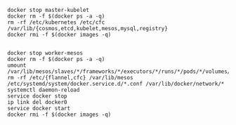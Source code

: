     docker stop master-kubelet
    docker rm -f $(docker ps -a -q)
    rm -rf /etc/kubernetes /etc/cfc /var/lib/{cosmos,etcd,kubelet,mesos,mysql,registry}
    docker rmi -f $(docker images -q)
    
    
    docker stop worker-mesos
    docker rm -f $(docker ps -a -q)
    umount /var/lib/mesos/slaves/*/frameworks/*/executors/*/runs/*/pods/*/volumes/*/*
    rm -rf /etc/{flannel,cfc} /var/lib/mesos /etc/systemd/system/docker.service.d/*.conf /var/lib/docker/network/*
    systemctl daemon-reload
    service docker stop
    ip link del docker0
    service docker start
    docker rmi -f $(docker images -q)